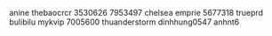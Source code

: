 anine
thebaocrcr
3530626
7953497
chelsea
emprie
5677318
trueprd
bulibilu
mykvip
7005600
thuanderstorm
dinhhung0547
anhnt6
